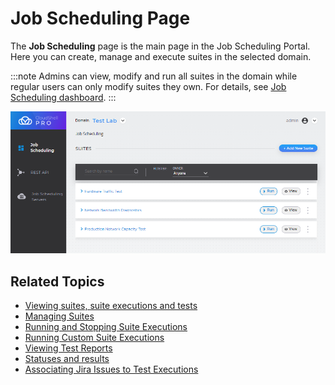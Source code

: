 # Job Scheduling Page

The **Job Scheduling** page is the main page in the Job Scheduling Portal. Here you can create, manage and execute suites in the selected domain.

:::note
Admins can view, modify and run all suites in the domain while regular users can only modify suites they own. For details, see [Job Scheduling dashboard](https://help.quali.com/Online%20Help/0.0/Portal/Content/Admn/Prmsn.htm#Job).
:::

![](/Images/JSS/JssViewSuites1.png)

## Related Topics

- [Viewing suites, suite executions and tests](https://help.quali.com/Online%20Help/0.0/Portal/Content/JSS/jss-view-suites.htm)
- [Managing Suites](https://help.quali.com/Online%20Help/0.0/Portal/Content/JSS/jss-manage-suites.htm)
- [Running and Stopping Suite Executions](https://help.quali.com/Online%20Help/0.0/Portal/Content/JSS/jss-run-stop-suites.htm)
- [Running Custom Suite Executions](https://help.quali.com/Online%20Help/0.0/Portal/Content/JSS/jss-run-custom-suite.htm)
- [Viewing Test Reports](https://help.quali.com/Online%20Help/0.0/Portal/Content/JSS/jss-view-test-reports.htm)
- [Statuses and results](https://help.quali.com/Online%20Help/0.0/Portal/Content/JSS/jss-status-results.htm)
- [Associating Jira Issues to Test Executions](https://help.quali.com/Online%20Help/0.0/Portal/Content/JSS/jss-jira-issues.htm)